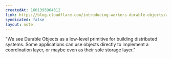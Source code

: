 ```yaml
---
createdAt: 1601395964312
link: https://blog.cloudflare.com/introducing-workers-durable-objects/amp/
syndicated: false
layout: note
---
```


"We see Durable Objects as a low-level primitive for building distributed systems. Some applications can use objects directly to implement a coordination layer, or maybe even as their sole storage layer."
